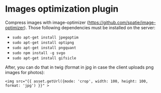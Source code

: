 # Images optimization plugin

Compress images with image-optimizer (https://github.com/spatie/image-optimizer). Those following dependencies must be installed on the server:
                
- `sudo apt-get install jpegoptim`
- `sudo apt-get install optipng`
- `sudo apt-get install pngquant`
- `sudo npm install -g svgo`
- `sudo apt-get install gifsicle`

After, you can do that in twig (format in jpg in case the client uploads png images for photos):

```
<img src="{{ asset.getUrl({mode: 'crop', width: 100, height: 100, format: 'jpg') }}" >
```